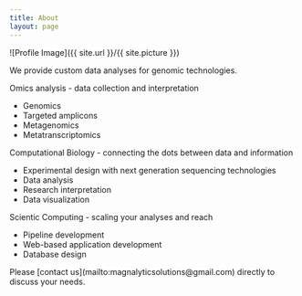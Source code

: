 ```yaml
---
title: About
layout: page
---
```

![Profile Image]({{ site.url }}/{{ site.picture }})

<p>We provide custom data analyses for genomic technologies. </p>

Omics analysis - data collection and interpretation
- Genomics
- Targeted amplicons 
- Metagenomics
- Metatranscriptomics

Computational Biology - connecting the dots between data and information
- Experimental design with next generation sequencing technologies
- Data analysis
- Research interpretation
- Data visualization

Scientic Computing - scaling your analyses and reach
- Pipeline development
- Web-based application development
- Database design

<p>Please [contact us](mailto:magnalyticsolutions@gmail.com) directly to discuss your needs.</p>

